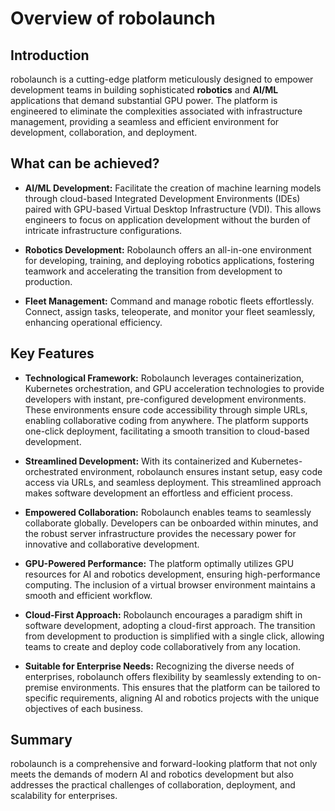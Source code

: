 # Overview of robolaunch

## Introduction
robolaunch is a cutting-edge platform meticulously designed to empower development teams in building sophisticated **robotics** and **AI/ML** applications that demand substantial GPU power. The platform is engineered to eliminate the complexities associated with infrastructure management, providing a seamless and efficient environment for development, collaboration, and deployment.

## What can be achieved?
- **AI/ML Development:** Facilitate the creation of machine learning models through cloud-based Integrated Development Environments (IDEs) paired with GPU-based Virtual Desktop Infrastructure (VDI). This allows engineers to focus on application development without the burden of intricate infrastructure configurations.

- **Robotics Development:** Robolaunch offers an all-in-one environment for developing, training, and deploying robotics applications, fostering teamwork and accelerating the transition from development to production.

- **Fleet Management:** Command and manage robotic fleets effortlessly. Connect, assign tasks, teleoperate, and monitor your fleet seamlessly, enhancing operational efficiency.

## Key Features

- **Technological Framework:**
Robolaunch leverages containerization, Kubernetes orchestration, and GPU acceleration technologies to provide developers with instant, pre-configured development environments. These environments ensure code accessibility through simple URLs, enabling collaborative coding from anywhere. The platform supports one-click deployment, facilitating a smooth transition to cloud-based development.

- **Streamlined Development:**
With its containerized and Kubernetes-orchestrated environment, robolaunch ensures instant setup, easy code access via URLs, and seamless deployment. This streamlined approach makes software development an effortless and efficient process.

- **Empowered Collaboration:**
Robolaunch enables teams to seamlessly collaborate globally. Developers can be onboarded within minutes, and the robust server infrastructure provides the necessary power for innovative and collaborative development.

- **GPU-Powered Performance:**
The platform optimally utilizes GPU resources for AI and robotics development, ensuring high-performance computing. The inclusion of a virtual browser environment maintains a smooth and efficient workflow.

- **Cloud-First Approach:**
Robolaunch encourages a paradigm shift in software development, adopting a cloud-first approach. The transition from development to production is simplified with a single click, allowing teams to create and deploy code collaboratively from any location.

- **Suitable for Enterprise Needs:**
Recognizing the diverse needs of enterprises, robolaunch offers flexibility by seamlessly extending to on-premise environments. This ensures that the platform can be tailored to specific requirements, aligning AI and robotics projects with the unique objectives of each business.

## Summary
robolaunch is a comprehensive and forward-looking platform that not only meets the demands of modern AI and robotics development but also addresses the practical challenges of collaboration, deployment, and scalability for enterprises.
